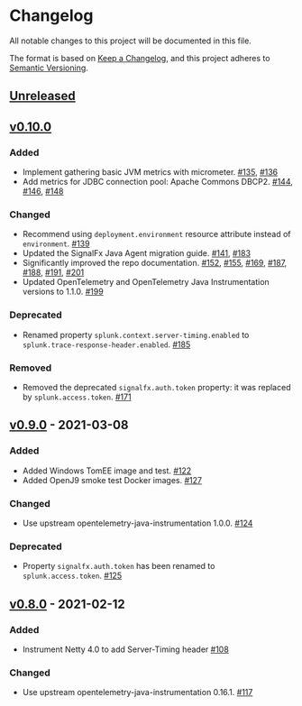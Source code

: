 # Changelog

All notable changes to this project will be documented in this file.

The format is based on [Keep a Changelog](https://keepachangelog.com/en/1.1.0/),
and this project adheres to [Semantic Versioning](https://semver.org/spec/v2.0.0.html).

## [Unreleased]

## [v0.10.0]

### Added

- Implement gathering basic JVM metrics with micrometer.
  [#135](https://github.com/signalfx/splunk-otel-java/pull/135),
  [#136](https://github.com/signalfx/splunk-otel-java/pull/136)
- Add metrics for JDBC connection pool: Apache Commons DBCP2.
  [#144](https://github.com/signalfx/splunk-otel-java/pull/144),
  [#146](https://github.com/signalfx/splunk-otel-java/pull/146),
  [#148](https://github.com/signalfx/splunk-otel-java/pull/148)

### Changed

- Recommend using `deployment.environment` resource attribute instead of `environment`.
  [#139](https://github.com/signalfx/splunk-otel-java/pull/139)
- Updated the SignalFx Java Agent migration guide.
  [#141](https://github.com/signalfx/splunk-otel-java/pull/141),
  [#183](https://github.com/signalfx/splunk-otel-java/pull/183)
- Significantly improved the repo documentation.
  [#152](https://github.com/signalfx/splunk-otel-java/pull/152),
  [#155](https://github.com/signalfx/splunk-otel-java/pull/155),
  [#169](https://github.com/signalfx/splunk-otel-java/pull/169),
  [#187](https://github.com/signalfx/splunk-otel-java/pull/187),
  [#188](https://github.com/signalfx/splunk-otel-java/pull/188),
  [#191](https://github.com/signalfx/splunk-otel-java/pull/191),
  [#201](https://github.com/signalfx/splunk-otel-java/pull/201)
- Updated OpenTelemetry and OpenTelemetry Java Instrumentation versions to 1.1.0.
  [#199](https://github.com/signalfx/splunk-otel-java/pull/199)

### Deprecated

- Renamed property `splunk.context.server-timing.enabled` to `splunk.trace-response-header.enabled`.
  [#185](https://github.com/signalfx/splunk-otel-java/pull/185)

### Removed

- Removed the deprecated `signalfx.auth.token` property: it was replaced by `splunk.access.token`.
  [#171](https://github.com/signalfx/splunk-otel-java/pull/171)

## [v0.9.0] - 2021-03-08

### Added

- Added Windows TomEE image and test. [#122](https://github.com/signalfx/splunk-otel-java/pull/122)
- Added OpenJ9 smoke test Docker images. [#127](https://github.com/signalfx/splunk-otel-java/pull/127)

### Changed

- Use upstream opentelemetry-java-instrumentation 1.0.0. [#124](https://github.com/signalfx/splunk-otel-java/pull/124)

### Deprecated

- Property `signalfx.auth.token` has been renamed to `splunk.access.token`. [#125](https://github.com/signalfx/splunk-otel-java/pull/125)

## [v0.8.0] - 2021-02-12

### Added

- Instrument Netty 4.0 to add Server-Timing header [#108](https://github.com/signalfx/splunk-otel-java/pull/108)

### Changed

- Use upstream opentelemetry-java-instrumentation 0.16.1. [#117](https://github.com/signalfx/splunk-otel-java/pull/117)

[Unreleased]: https://github.com/signalfx/splunk-otel-java/compare/v0.10.0...HEAD
[v0.10.0]: https://github.com/signalfx/splunk-otel-java/compare/v0.9.0...v0.10.0
[v0.9.0]: https://github.com/signalfx/splunk-otel-java/compare/v0.8.0...v0.9.0
[v0.8.0]: https://github.com/signalfx/splunk-otel-java/compare/v0.7.0...v0.8.0
